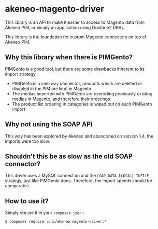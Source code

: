 # akeneo-magento-driver

This library is an API to make it easier to access to Magento data from Akeneo PIM, or simply an application using Doctrine2 DBAL.

This library is the foundation for custom Magento connectors on top of Akeneo PIM.

## Why this library when there is PIMGento?

PIMGento is a good tool, but there are some drawbacks inherent to its import strategy

- PIMGento is a one-way connector, products which are deleted or disabled in the PIM are kept in Magento
- The medias imported with PIMGento are overriding previously existing medias in Magento, and therefore their orderings
- The product list ordering in categories is wiped out on each PIMGento import

## Why not using the SOAP API

This way has been explored by Akeneo and abandoned on version 1.4, the imports were too slow.

## Shouldn't this be as slow as the old SOAP connector?

This driver uses a MySQL connection and the `LOAD DATA [LOCAL] INFILE` strategy, just like PIMGento does. Therefore, the import speeds should be comparable.

## How to use it?

Simply require it in your `composer.json` :

`$ composer require luni/akeneo-magento-driver:*`
